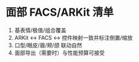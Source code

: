 # 面部 FACS/ARKit 清单

1. 基表情/极值/组合覆盖
2. ARKit ↔ FACS ↔ 控件映射一致并标注倒置/缩放
3. 口型/眼皮/眉/颊/颌 联动自然
4. 面部导出（需要时）与性能预算可接受
